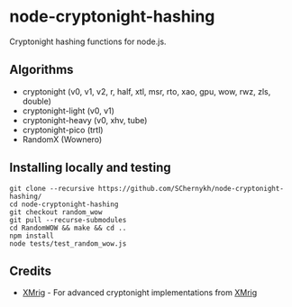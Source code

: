 node-cryptonight-hashing
===============

Cryptonight hashing functions for node.js.


Algorithms
----------
* cryptonight (v0, v1, v2, r, half, xtl, msr, rto, xao, gpu, wow, rwz, zls, double)
* cryptonight-light (v0, v1)
* cryptonight-heavy (v0, xhv, tube)
* cryptonight-pico (trtl)
* RandomX (Wownero)

Installing locally and testing
-----
```
git clone --recursive https://github.com/SChernykh/node-cryptonight-hashing/
cd node-cryptonight-hashing
git checkout random_wow
git pull --recurse-submodules
cd RandomWOW && make && cd ..
npm install
node tests/test_random_wow.js
```

Credits
-------
* [XMrig](https://github.com/xmrig) - For advanced cryptonight implementations from [XMrig](https://github.com/xmrig/xmrig)
